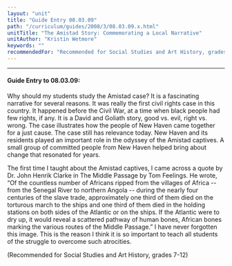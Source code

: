 ```yaml
---
layout: "unit"
title: "Guide Entry 08.03.09"
path: "/curriculum/guides/2008/3/08.03.09.x.html"
unitTitle: "The Amistad Story: Commemorating a Local Narrative"
unitAuthor: "Kristin Wetmore"
keywords: ""
recommendedFor: "Recommended for Social Studies and Art History, grades 7-12"
---
```

<body>
<hr/>
<h4>
Guide Entry to 08.03.09:
</h4>
<p>
Why should my students study the Amistad case? It is a fascinating narrative for several reasons. It was really the first civil rights case in this country. It happened before the Civil War, at a time when black people had few rights, if any. It is a David and Goliath story, good vs. evil, right vs. wrong. The case illustrates how the people of New Haven came together for a just cause. The case still has relevance today. New Haven and its residents played an important role in the odyssey of the Amistad captives. A small group of committed people from New Haven helped bring about change that resonated for years.
</p>
<p>
The first time I taught about the Amistad captives, I came across a quote by Dr. John Henrik Clarke in The Middle Passage by Tom Feelings. He wrote, “Of the countless number of Africans ripped from the villages of Africa -- from the Senegal River to northern Angola -- during the nearly four centuries of the slave trade, approximately one third of them died on the torturous march to the ships and one third of them died in the holding stations on both sides of the Atlantic or on the ships. If the Atlantic were to dry up, it would reveal a scattered pathway of human bones, African bones marking the various routes of the Middle Passage.” I have never forgotten this image. This is the reason I think it is so important to teach all students of the struggle to overcome such atrocities.
</p>
<p>
(Recommended for Social Studies and Art History, grades 7-12)
</p>
</body>